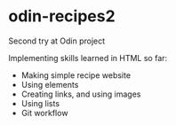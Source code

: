 # odin-recipes2
Second try at Odin project

Implementing skills learned in HTML so far:
- Making simple recipe website
- Using elements 
- Creating links, and using images
- Using lists 
- Git workflow 
